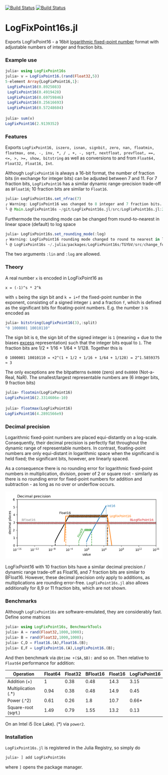 [![Build Status](https://travis-ci.com/milankl/LogFixPoint16s.jl.svg?branch=master)](https://travis-ci.com/milankl/LogFixPoint16s.jl)
[![Build Status](https://ci.appveyor.com/api/projects/status/github/milankl/LogFixPoint16s.jl?svg=true)](https://ci.appveyor.com/project/milankl/LogFixPoint16s-jl)

# LogFixPoint16s.jl

Exports LogFixPoint16 - a 16bit [logarithmic fixed-point number](https://en.wikipedia.org/wiki/Logarithmic_number_system) format with adjustable numbers of integer and fraction bits.

### Example use

```julia
julia> using LogFixPoint16s
julia> v = LogFixPoint16.(rand(Float32,5))
5-element Array{LogFixPoint16,1}:
 LogFixPoint16(0.8925083)
 LogFixPoint16(0.4919428)
 LogFixPoint16(0.69759846)
 LogFixPoint16(0.25616693)
 LogFixPoint16(0.57248604)

julia> sum(v)
LogFixPoint16(2.9139352)
```

### Features

Exports `LogFixPoint16, iszero, isnan, signbit, zero, nan, floatmin, floatmax, one, -, inv, *, / , +, -, sqrt, nextfloat, prevfloat, ==, <=, >, >=, show, bitstring` as well as conversions to and from `Float64, Float32, Float16, Int`.

Although `LogFixPoint16` is always a 16-bit format, the number of fraction bits (in exchange for integer bits) can be adjusted between 7 and 11. For 7 fraction bits, `LogFixPoint16` has a similar dynamic range-precision trade-off as `BFloat16`; 10 fraction bits are similar to `Float16`.

```julia
julia> LogFixPoint16s.set_nfrac(7)
┌ Warning: LogFixPoint16 was changed to 8 integer and 7 fraction bits.
└ @ Main.LogFixPoint16s ~/git/LogFixPoint16s.jl/src/LogFixPoint16s.jl:24
```
Furthermode the rounding mode can be changed from round-to-nearest in linear space (default) to log space
```julia
julia> LogFixPoint16s.set_rounding_mode(:log)
┌ Warning: LogFixPoint16 rounding mode changed to round to nearest in log-space.
└ @ LogFixPoint16s ~/.julia/packages/LogFixPoint16s/TGYbV/src/change_format.jl:48
```
The two arguments `:lin` and `:log` are allowed.

### Theory

A real number `x` is encoded in LogFixPoint16 as

```
x = (-1)^s * 2^k
```
with `s` being the sign bit and `k = i+f` the fixed-point number in the exponent, consisting of a signed integer `i` and a fraction `f`, which is defined as the significant bits for floating-point numbers. E.g. the number `3` is encoded as

```julia
julia> bitstring(LogFixPoint16(3),:split)
"0 1000001 10010110"
```
The sign bit is `0`, the sign bit of the signed integer is `1` (meaning + due to the biases [excess](https://en.wikipedia.org/wiki/Signed_number_representations#Comparison_table) representation) such that the integer bits equal to `1`. The fraction bits are 1/2 + 1/16 + 1/64 + 1/128. Together this is

```
0 1000001 10010110 = +2^(1 + 1/2 + 1/16 + 1/64 + 1/128) = 2^1.5859375 ≈ 3
```
The only exceptions are the bitpatterns `0x0000` (zero) and `0x8000` (Not-a-Real, NaR). The smallest/largest representable numbers are (6 integer bits, 9 fraction bits)

```julia
julia> floatmin(LogFixPoint16)
LogFixPoint16(2.3314606e-10)

julia> floatmax(LogFixPoint16)
LogFixPoint16(4.2891566e9)
```
 
### Decimal precision

Logarithmic fixed-point numbers are placed equi-distantly on a log-scale. Consequently, their decimal precision is perfectly flat throughout the dynamic range of representable numbers. In contrast, floating-point numbers are only equi-distant in logarithmic space when the significand is held fixed; the significant bits, however, are linearly spaced.

As a consequence there is no rounding error for logarithmic fixed-point numbers in multiplication, division, power of 2 or square root - similarly as there is no rounding error for fixed-point numbers for addition and subtraction - as long as no over or underflow occurs.

![decimal precision](figs/decimal_precision.png?raw=true "decimal precision")

LogFixPoint16 with 10 fraction bits have a similar decimal precision / dynamic range trade-off as Float16, and 7 fraction bits are similar to BFloat16. However, these decimal precision only apply to additions, as multiplications are rounding error-free. `LogFixPoint16s.jl` also allows additionally for 8,9 or 11 fraction bits, which are not shown.

### Benchmarks

Although `LogFixPoint16s` are software-emulated, they are considerably fast. Define some matrices

```julia
julia> using LogFixPoint16s, BenchmarkTools
julia> A = rand(Float32,1000,1000);
julia> B = rand(Float32,1000,1000);
julia> C,D = Float16.(A),Float16.(B);
julia> E,F = LogFixPoint16.(A),LogFixPoint16.(B);
```
And then benchmark via `@btime +($A,$B):` and so on. Then relative to `Float64` performance for addition:

| Operation           | Float64 | Float32 | BFloat16 | Float16 | LogFixPoint16 |
| ------------------- | ------- | ------- | -------- | ------- | ------------- |
| Addition (+)        |    1    |   0.38  |   0.48   | 14.3    | 3.15          |
| Multiplication (.*) |    0.94 |   0.38  |   0.48   | 14.9    | 0.45          |
| Power (.^2)         |    0.61 |   0.26  |   1.8    | 10.7    | 0.66*         | 
| Square-root (sqrt.) |    1.49 |   0.79  |   1.55   | 13.2    | 0.13          |

On an Intel i5 (Ice Lake). (*) via `power2`.

### Installation

`LogFixPoint16s.jl` is registered in the Julia Registry, so simply do

```julia
julia> ] add LogFixPoint16s
```
where `]` opens the package manager.
